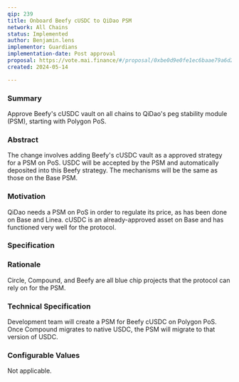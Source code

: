 ```yaml
---
qip: 239
title: Onboard Beefy cUSDC to QiDao PSM
network: All Chains
status: Implemented
author: Benjamin.lens
implementor: Guardians
implementation-date: Post approval
proposal: https://vote.mai.finance/#/proposal/0xbe0d9e0fe1ec6baae79a6d2c0b8f77aad19cb8b103ca43a0a7e476de6a18c23e
created: 2024-05-14

---
```


### Summary      

Approve Beefy's cUSDC vault on all chains to QiDao's peg stability module (PSM), starting with Polygon PoS.

### Abstract

The change involves adding Beefy's cUSDC vault as a approved strategy for a PSM on PoS. USDC will be accepted by the PSM and automatically deposited into this Beefy strategy. The mechanisms will be the same as those on the Base PSM.

### Motivation

QiDao needs a PSM on PoS in order to regulate its price, as has been done on Base and Linea. cUSDC is an already-approved asset on Base and has functioned very well for the protocol.

### Specification

### Rationale

Circle, Compound, and Beefy are all blue chip projects that the protocol can rely on for the PSM.

### Technical Specification

Development team will create a PSM for Beefy cUSDC on Polygon PoS. Once Compound migrates to native USDC, the PSM will migrate to that version of USDC.

### Configurable Values

Not applicable.

